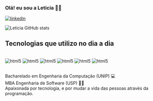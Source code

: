 ### Olá! eu sou a Leticia 👩‍💻

[![linkedin](https://img.shields.io/badge/LinkedIn-0077B5?style=for-the-badge&logo=linkedin&logoColor=white)](https://www.linkedin.com/in/leticia-gonsalves-de-carvalho-177a15188/)

![Leticia GitHub stats](https://github-readme-stats.vercel.app/api?username=leticiagdcb&show_icons=true&theme=transparent)

## Tecnologias que utilizo no dia a dia

<div style="display: inline_block"><br/>
    <img align="center" alt="html5" src="https://img.shields.io/badge/HTML5-E34F26?style=for-the-badge&logo=html5&logoColor=white" />
    <img align="center" alt="html5" src="https://img.shields.io/badge/CSS-239120?&style=for-the-badge&logo=css3&logoColor=white" />
    <img align="center" alt="html5" src="https://img.shields.io/badge/C%2B%2B-00599C?style=for-the-badge&logo=c%2B%2B&logoColor=white" />
     <img align="center" alt="html5" src="https://img.shields.io/badge/C-00599C?style=for-the-badge&logo=c&logoColor=white" />
     <img align="center" alt="html5" src="https://img.shields.io/badge/SAP-0FAAFF?style=for-the-badge&logo=sap&logoColor=white" />
     <img align="center" alt="html5" src="https://img.shields.io/badge/JavaScript-323330?style=for-the-badge&logo=javascript&logoColor=F7DF1E" />
</div><br/>

Bacharelado em Engenharia da Computação (UNIP) 💻<br/>
MBA Engenharia de Software (USP)  👩‍💻 <br/>
Apaixonada por tecnologia, e por mudar a vida das pessoas através da programação.



